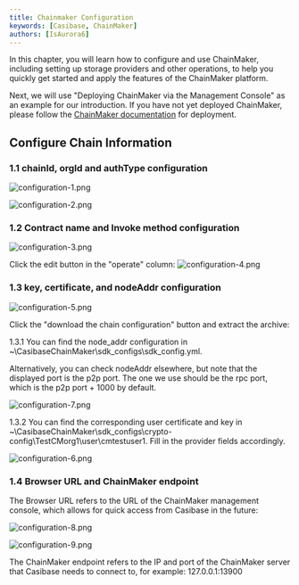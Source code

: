 ```yaml
---
title: Chainmaker Configuration
keywords: [Casibase, ChainMaker]
authors: [IsAurora6]
---
```


In this chapter, you will learn how to configure and use ChainMaker, including setting up storage providers and other operations, to help you quickly get started and apply the features of the ChainMaker platform.

Next, we will use "Deploying ChainMaker via the Management Console" as an example for our introduction. If you have not yet deployed ChainMaker, please follow the [ChainMaker documentation](https://docs.chainmaker.org.cn/v3.0.0/html/quickstart/%E9%80%9A%E8%BF%87%E7%AE%A1%E7%90%86%E5%8F%B0%E4%BD%93%E9%AA%8C%E9%93%BE.html) for deployment.

## Configure Chain Information

### 1.1 chainId, orgId and authType configuration

![configuration-1.png](/img/chainmaker/configuration-1.png)

![configuration-2.png](/img/chainmaker/configuration-2.png)

### 1.2 Contract name and Invoke method configuration

![configuration-3.png](/img/chainmaker/configuration-3.png)

Click the edit button in the "operate" column:
![configuration-4.png](/img/chainmaker/configuration-4.png)

### 1.3 key, certificate, and nodeAddr configuration

![configuration-5.png](/img/chainmaker/configuration-5.png)

Click the "download the chain configuration" button and extract the archive:

1.3.1 You can find the node_addr configuration in ~\CasibaseChainMaker\sdk_configs\sdk_config.yml.

Alternatively, you can check nodeAddr elsewhere, but note that the displayed port is the p2p port. The one we use should be the rpc port, which is the p2p port + 1000 by default.

![configuration-7.png](/img/chainmaker/configuration-7.png)

1.3.2 You can find the corresponding user certificate and key in ~\CasibaseChainMaker\sdk_configs\crypto-config\TestCMorg1\user\cmtestuser1. Fill in the provider fields accordingly.

![configuration-6.png](/img/chainmaker/configuration-6.png)

### 1.4 Browser URL and ChainMaker endpoint

The Browser URL refers to the URL of the ChainMaker management console, which allows for quick access from Casibase in the future:

![configuration-8.png](/img/chainmaker/configuration-8.png)

![configuration-9.png](/img/chainmaker/configuration-9.png)

The ChainMaker endpoint refers to the IP and port of the ChainMaker server that Casibase needs to connect to, for example: 127.0.0.1:13900
